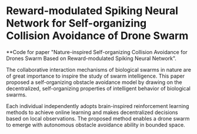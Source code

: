 # Reward-modulated Spiking Neural Network for Self-organizing Collision Avoidance of Drone Swarm 
**Code for paper "Nature-inspired Self-organizing Collision Avoidance for Drones Swarm Based on Reward-modulated Spiking Neural Network".

The collaborative interaction mechanisms of biological swarms in nature are of great importance to inspire the study of swarm intelligence. This paper proposed a self-organizing obstacle avoidance model by drawing on the decentralized, self-organizing properties of intelligent behavior of biological swarms. 




Each individual independently adopts brain-inspired reinforcement learning methods to achieve online learning and makes decentralized decisions based on local
observations. The proposed method enables a drone swarm to emerge with autonomous obstacle avoidance ability in bounded space.



